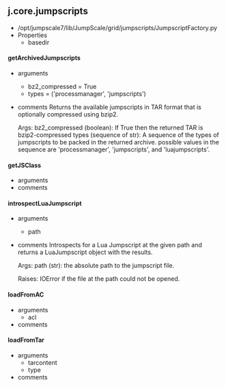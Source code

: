 ## j.core.jumpscripts

- /opt/jumpscale7/lib/JumpScale/grid/jumpscripts/JumpscriptFactory.py
- Properties
    - basedir

    

#### getArchivedJumpscripts 
- arguments
    - bz2_compressed = True
    - types = ('processmanager', 'jumpscripts')
- comments
    Returns the available jumpscripts in TAR format that is optionally compressed using bzip2.
    
    Args:
        bz2_compressed (boolean): If True then the returned TAR is bzip2-compressed
        types (sequence of str): A sequence of the types of jumpscripts to be packed in the returned archive.
            possible values in the sequence are 'processmanager', 'jumpscripts', and 'luajumpscripts'.

#### getJSClass 
- arguments
- comments
    

#### introspectLuaJumpscript 
- arguments
    - path
- comments
    Introspects for a Lua Jumpscript at the given path and returns a LuaJumpscript object with the results.
    
    Args:
        path (str): the absolute path to the jumpscript file.
    
    Raises:
        IOError if the file at the path could not be opened.

#### loadFromAC 
- arguments
    - acl
- comments
    

#### loadFromTar 
- arguments
    - tarcontent
    - type
- comments
    

